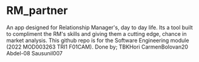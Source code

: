 # RM_partner
An app designed for Relationship Manager's, day to day life. 
Its a tool built to compliment the RM's skills and giving them a cutting edge, chance in market analysis.
This github repo is for the Software Engineering module (2022 MOD003263 TRI1 F01CAM).
Done by;
TBKHori
CarmenBolovan20
Abdel-08
Sausunil007
